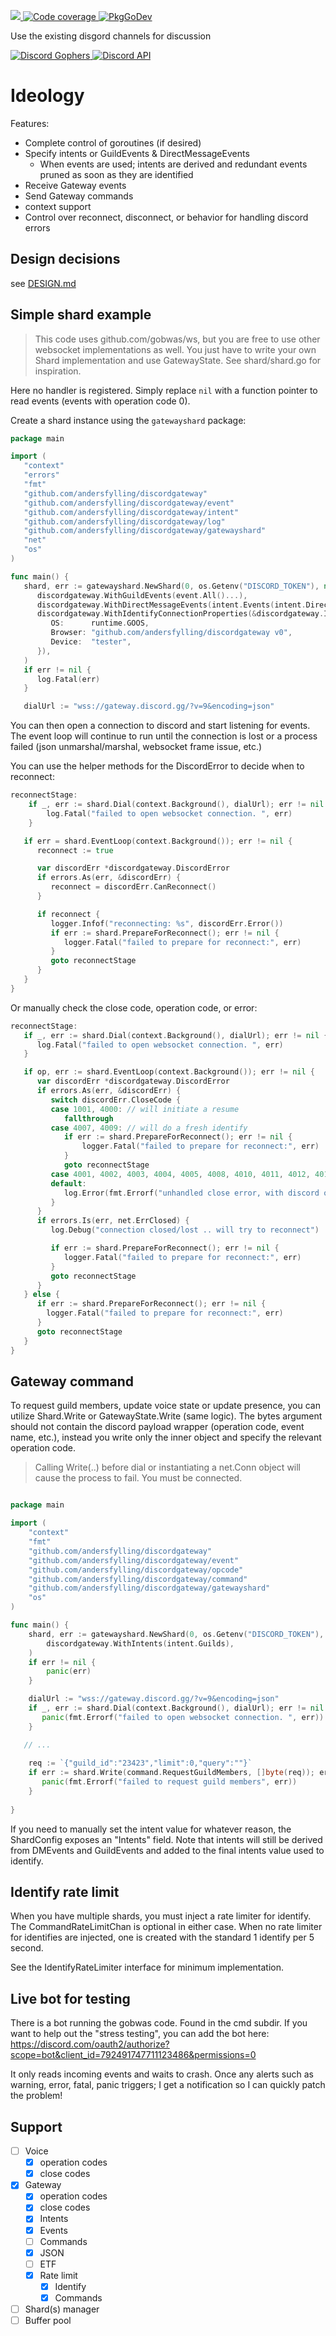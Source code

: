 <p>
  <a href="https://codecov.io/gh/andersfylling/discordgateway">
    <img src="https://codecov.io/gh/andersfylling/discordgateway/branch/master/graph/badge.svg" />
  </a>
  <a href='https://goreportcard.com/report/github.com/andersfylling/discordgateway'>
    <img src='https://goreportcard.com/badge/github.com/andersfylling/discordgateway' alt='Code coverage' />
  </a>
  <a href='https://pkg.go.dev/github.com/andersfylling/discordgateway'>
    <img src="https://pkg.go.dev/badge/andersfylling/discordgateway" alt="PkgGoDev">
  </a>
</p>
<p>Use the existing disgord channels for discussion</p>
<p>
  <a href='https://discord.gg/fQgmBg'>
    <img src='https://img.shields.io/badge/Discord%20Gophers-%23disgord-blue.svg' alt='Discord Gophers' />
  </a>
  <a href='https://discord.gg/HBTHbme'>
    <img src='https://img.shields.io/badge/Discord%20API-%23disgord-blue.svg' alt='Discord API' />
  </a>
</p>

# Ideology

[//]: # "Discord is a mess. Consistency is a luxury. And simplicity is somewhere over here or there."

Features:
 - Complete control of goroutines (if desired)
 - Specify intents or GuildEvents & DirectMessageEvents
   - When events are used; intents are derived and redundant events pruned as soon as they are identified 
 - Receive Gateway events
 - Send Gateway commands
 - context support
 - Control over reconnect, disconnect, or behavior for handling discord errors

## Design decisions

see [DESIGN.md](DESIGN.md)

## Simple shard example 
> This code uses github.com/gobwas/ws, but you are free to use other
> websocket implementations as well. You just have to write your own Shard implementation
> and use GatewayState. See shard/shard.go for inspiration.

Here no handler is registered. Simply replace `nil` with a function pointer to read events (events with operation code 0).

Create a shard instance using the `gatewayshard` package:

```go
package main

import (
   "context"
   "errors"
   "fmt"
   "github.com/andersfylling/discordgateway"
   "github.com/andersfylling/discordgateway/event"
   "github.com/andersfylling/discordgateway/intent"
   "github.com/andersfylling/discordgateway/log"
   "github.com/andersfylling/discordgateway/gatewayshard"
   "net"
   "os"
)

func main() {
   shard, err := gatewayshard.NewShard(0, os.Getenv("DISCORD_TOKEN"), nil,
      discordgateway.WithGuildEvents(event.All()...),
      discordgateway.WithDirectMessageEvents(intent.Events(intent.DirectMessageReactions)),
      discordgateway.WithIdentifyConnectionProperties(&discordgateway.IdentifyConnectionProperties{
         OS:      runtime.GOOS,
         Browser: "github.com/andersfylling/discordgateway v0",
         Device:  "tester",
      }),
   )
   if err != nil {
      log.Fatal(err)
   }

   dialUrl := "wss://gateway.discord.gg/?v=9&encoding=json"
```

You can then open a connection to discord and start listening for events. The event loop will continue to run
until the connection is lost or a process failed (json unmarshal/marshal, websocket frame issue, etc.)

You can use the helper methods for the DiscordError to decide when to reconnect:
```go
reconnectStage:
    if _, err := shard.Dial(context.Background(), dialUrl); err != nil {
        log.Fatal("failed to open websocket connection. ", err)
    }

   if err = shard.EventLoop(context.Background()); err != nil {
      reconnect := true

      var discordErr *discordgateway.DiscordError
      if errors.As(err, &discordErr) {
         reconnect = discordErr.CanReconnect()
      }

      if reconnect {
         logger.Infof("reconnecting: %s", discordErr.Error())
         if err := shard.PrepareForReconnect(); err != nil {
            logger.Fatal("failed to prepare for reconnect:", err)
         }
         goto reconnectStage
      }
   }
}
```

Or manually check the close code, operation code, or error:
```go
reconnectStage:
   if _, err := shard.Dial(context.Background(), dialUrl); err != nil {
      log.Fatal("failed to open websocket connection. ", err)
   }

   if op, err := shard.EventLoop(context.Background()); err != nil {
      var discordErr *discordgateway.DiscordError
      if errors.As(err, &discordErr) {
         switch discordErr.CloseCode {
         case 1001, 4000: // will initiate a resume
            fallthrough
         case 4007, 4009: // will do a fresh identify
            if err := shard.PrepareForReconnect(); err != nil {
                logger.Fatal("failed to prepare for reconnect:", err)
            }
            goto reconnectStage
         case 4001, 4002, 4003, 4004, 4005, 4008, 4010, 4011, 4012, 4013, 4014:
         default:
            log.Error(fmt.Errorf("unhandled close error, with discord op code(%d): %d", op, discordErr.Code))
         }
      }
      if errors.Is(err, net.ErrClosed) {
         log.Debug("connection closed/lost .. will try to reconnect")

         if err := shard.PrepareForReconnect(); err != nil {
            logger.Fatal("failed to prepare for reconnect:", err)
         }
         goto reconnectStage
      }
   } else {
      if err := shard.PrepareForReconnect(); err != nil {
        logger.Fatal("failed to prepare for reconnect:", err)
      }
      goto reconnectStage
   }
}
```

## Gateway command
To request guild members, update voice state or update presence, you can utilize Shard.Write or GatewayState.Write (same logic). 
The bytes argument should not contain the discord payload wrapper (operation code, event name, etc.), instead you write only
the inner object and specify the relevant operation code.

> Calling Write(..) before dial or instantiating a net.Conn object will cause the process to fail. You must be connected.

```go

package main

import (
	"context"
	"fmt"
	"github.com/andersfylling/discordgateway"
	"github.com/andersfylling/discordgateway/event"
	"github.com/andersfylling/discordgateway/opcode"
	"github.com/andersfylling/discordgateway/command"
	"github.com/andersfylling/discordgateway/gatewayshard"
	"os"
)

func main() {
	shard, err := gatewayshard.NewShard(0, os.Getenv("DISCORD_TOKEN"), nil,
		discordgateway.WithIntents(intent.Guilds),
	)
	if err != nil {
		panic(err)
	}

	dialUrl := "wss://gateway.discord.gg/?v=9&encoding=json"
	if _, err := shard.Dial(context.Background(), dialUrl); err != nil {
       panic(fmt.Errorf("failed to open websocket connection. ", err))
	}

   // ...
   
	req := `{"guild_id":"23423","limit":0,"query":""}`
	if err := shard.Write(command.RequestGuildMembers, []byte(req)); err != nil {
       panic(fmt.Errorf("failed to request guild members", err))
    }
    
}
```

If you need to manually set the intent value for whatever reason, the ShardConfig exposes an "Intents" field.
Note that intents will still be derived from DMEvents and GuildEvents and added to the final intents value used
to identify.

## Identify rate limit
When you have multiple shards, you must inject a rate limiter for identify. The CommandRateLimitChan is optional in either case.
When no rate limiter for identifies are injected, one is created with the standard 1 identify per 5 second.

See the IdentifyRateLimiter interface for minimum implementation.

## Live bot for testing
There is a bot running the gobwas code. Found in the cmd subdir. If you want to help out the "stress testing", you can add the bot here: https://discord.com/oauth2/authorize?scope=bot&client_id=792491747711123486&permissions=0

It only reads incoming events and waits to crash. Once any alerts such as warning, error, fatal, panic triggers; I get a notification so I can quickly patch the problem!


## Support

 - [ ] Voice
   - [X] operation codes
   - [X] close codes
 - [x] Gateway
   - [X] operation codes
   - [X] close codes
   - [X] Intents
   - [x] Events
   - [ ] Commands
   - [x] JSON
   - [ ] ETF
   - [x] Rate limit
     - [x] Identify
     - [x] Commands
 - [ ] Shard(s) manager
 - [ ] Buffer pool
